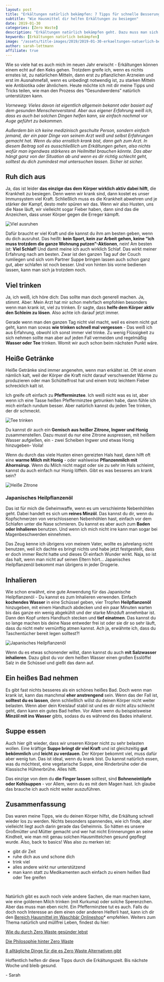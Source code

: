 ```yaml
---
layout: post
title: "Erkältungen natürlich bekämpfen: 7 Tipps für schnelle Besserung"
subtitle: "Wie Hausmittel dir helfen Erkältungen zu besiegen"
date: 2019-01-30
categories: [Zero Waste]
description: "Erkältungen natürlich bekämpfen geht. Dazu muss man sich einfach wieder auf die Basics besinnen - Medikamente sind meistens nicht nötig."
keywords: [Erkältungen natürlich bekämpfen]
image: "/assets/title-images/2019/2019-01-30-erkaeltungen-natuerlich-bekaempfen.jpg"
author: sarah-lettmann
affiliate: true
---
```

Wie so viele hat es auch mich im neuen Jahr erwischt - Erkältungen können einem echt auf den Keks gehen. Trotzdem greife ich, wenn es nichts ernstes ist, zu natürlichen Mitteln, dann erst zu pflanzlichen Arzneien und erst im Ausnahmefall, wenn es unbedingt notwendig ist, zu starken Mitteln wie Antibiotika oder ähnlichem. Heute möchte ich mit dir meine Tipps und Tricks teilen, wie man den Prozess des “Gesundwerdens” natürlich unterstützen kann.

_Vorneweg: Vieles davon ist eigentlich allgemein bekannt oder basiert auf dem gesunden Menschenverstand. Aber aus eigener Erfahrung weiß ich, dass es auch bei solchen Dingen helfen kann, sie einfach nochmal vor Auge geführt zu bekommen._

_Außerdem bin ich keine medizinisch geschulte Person, sondern einfach jemand, der ein paar Dinge von seinem Arzt weiß und selbst Erfahrungen gemacht hat. Wenn du also ernstlich krank bist, dann geh zum Arzt. In diesem Beitrag soll es ausschließlich um Erkältungen gehen, also nichts wofür man irgendwas stärkeres an Heilmittel brauchen könnte. Das aber hängt ganz von der Situation ab und wenn es dir richtig schlecht geht, solltest du dich zumindest mal untersuchen lassen. Sicher ist sicher._

## Ruh dich aus
Ja, das ist leider **das einzige das dem Körper wirklich aktiv dabei hilft**, die Krankheit zu besiegen. Denn wenn wir krank sind, dann kostet es unser Immunsystem viel Kraft. Schließlich muss es die Krankheit abwehren und je stärker der Kampf, desto mehr spüren wir das. Wenn wir also Husten, uns die Nase läuft, wir vielleicht sogar Fieber haben, dann sind das die Anzeichen, dass unser Körper gegen die Erreger kämpft.

![Viel ausruhen](/assets/inpost-images/2019/2019-01-30-ausruhen.jpg "© {{ site.title }}")

Dafür braucht er viel Kraft und die kannst du ihm am besten geben, wenn du dich ausruhst. Das heißt: **kein Sport, kein zur Arbeit gehen, keine “ich muss trotzdem die ganze Wohnung putzen”-Aktionen**, nein! Am besten ist: **Viel Schlaf!** Und damit meine ich auch wirklich Schlaf. Das wirkt meiner Erfahrung nach am besten. Zwar ist den ganzen Tag auf der Couch rumliegen und sich vom Partner Suppe bringen lassen auch schon ganz gut, aber schlafen ist noch besser. Und von hinten bis vorne bedienen lassen, kann man sich ja trotzdem noch.

## Viel trinken
Ja, ich weiß, ich höre dich: Das sollte man doch generell machen. Ja, stimmt. Aber: Mein Arzt hat mir schon mehrfach empfohlen besonders wenn man krank ist, viel zu trinken. Er sagte, dass **helfe dem Körper aktiv den Schleim zu lösen**. Also achte ich darauf jetzt immer.

Gerade wenn man den ganzen Tag nicht viel macht, weil es einem nicht gut geht, kann man sowas **wie trinken schnell mal vergessen** - Das weiß ich aus Erfahrung, obwohl ich sonst immer viel trinke. Zu wenig Flüssigkeit zu sich nehmen sollte man aber auf jeden Fall vermeiden und regelmäßig **Wasser oder Tee** trinken. Womit wir auch schon beim nächsten Punkt wäre.

## Heiße Getränke
Heiße Getränke sind immer angenehm, wenn man erkältet ist. Oft ist einem nämlich kalt, weil der Körper die Kraft nicht darauf verschwendet Wärme zu produzieren oder man Schüttelfrost hat und einem trotz leichtem Fieber schrecklich kalt ist.

Ich greife oft einfach zu **Pfefferminztee**. Ich weiß nicht was es ist, aber wenn ich eine Tasse heißen Pfefferminztee getrunken habe, dann fühle ich mich einfach rundum besser. Aber natürlich kannst du jeden Tee trinken, der dir schmeckt.

![Tee trinken](/assets/inpost-images/2019/2019-01-30-tee-trinken.jpg "© {{ site.title }}")

Du kannst dir auch ein **Gemisch aus heißer Zitrone, Ingwer und Honig** zusammenstellen. Dazu musst du nur eine Zitrone auspressen, mit heißem Wasser aufgießen, ein - zwei Scheiben Ingwer und etwas Honig hinzugeben- Voila!

Wenn du durch das viele Husten einen gereizten Hals hast, dann hilft oft eine **warme Milch mit Honig** - oder wahlweise **Pflanzenmilch mit Ahornsirup**. Wenn du Milch nicht magst oder sie zu sehr im Hals schleimt, kannst du auch einfach nur Honig löffeln. Gibt es was besseres am krank sein?

![Heiße Zitrone](/assets/inpost-images/2019/2019-01-30-heisse-zitrone.jpg "© {{ site.title }}")

### Japanisches Heilpflanzenöl
Das ist für mich die Geheimwaffe, wenn es um verschleimte Nebenhöhlen geht. Dabei handelt es sich um **reines Minzöl**. Das kannst du dir, wenn du Kopfschmerzen von verschlossenen Nebenhöhlen hast, einfach vor dem Schlafen unter die Nase schmieren. Du kannst es aber auch zum **Baden oder Inhalieren** benutzen. Und wenn ich mich nicht irre kann man sogar bei Magenbeschwerden einnehmen.

Das Zeug kenne ich übrigens von meinem Vater, wollte es jahrelang nicht benutzen, weil ich dachte es bringt nichts und habe jetzt festgestellt, dass er doch immer Recht hatte und dieses Öl einfach Wunder wirkt. Naja, so ist das halt, wenn man nicht auf seinen Eltern hört… Japanisches Heilpflanzenöl bekommt man übrigens in jeder Drogerie.

## Inhalieren
Wie schon erwähnt, eine gute Anwendung für das Japanische Heilpflanzenöl - Du kannst es zum Inhalieren verwenden. Einfach **kochendes Wasser** in eine Schüssel geben, vier Tropfen **Heilpflanzenöl** hinzugeben, mit einem Handtuch abdecken und ein paar Minuten warten bis das ganze ein wenig abgekühlt und der starke Minzduft annehmbar ist. Dann den Kopf unters Handtuch stecken und **tief einatmen**. Das kannst du so lange machen bis deine Nase entweder frei ist oder sie dir so sehr läuft, dass du nicht mehr vernünftig atmen kannst. Ach ja, erwähnte ich, dass du Taschentücher bereit legen solltest?!

![Japanisches Heilpflanzenöl](/assets/inpost-images/2019/2019-01-30-minzoel.jpg "© {{ site.title }}")

Wenn du es etwas schonender willst, dann kannst du auch **mit Salzwasser inhalieren**. Dazu gibst du vor dem heißen Wasser einen großen Esslöffel Salz in die Schüssel und gießt das dann auf.

## Ein heißes Bad nehmen
Es gibt fast nichts besseres als ein schönes heißes Bad. Doch wenn man krank ist, kann das manchmal **eher anstrengend** sein. Wenn das der Fall ist, **solltest du es lassen**, denn schließlich willst du deinen Körper nicht weiter belasten. Wenn aber dein Kreislauf stabil ist und es dir nicht allzu schlecht geht, dann kann ein gutes Bad helfen. Vor Allem wenn du beispielsweise **Minzöl mit ins Wasser** gibts, sodass du es während des Bades inhalierst.

## Suppe essen
Auch hier gilt wieder, dass wir unseren Körper nicht zu sehr belasten wollen. Eine kräftige **Suppe bringt dir viel Kraft** und ist gleichzeitig **gut bekömmlich** und **leicht zu verdauen**. Der Körper bekommt viel, muss dafür aber wenig tun. Das ist ideal, wenn du krank bist. Du kannst natürlich essen, was du möchtest, eine vegetarische Suppe, eine Rinderbrühe oder die Klassische Hühnerbrühe. Alles hilft.

Das einzige von dem du **die Finger lassen** solltest, sind **Bohneneintöpfe oder Kohlsuppen** - vor Allem, wenn du es mit dem Magen hast. Ich glaube das brauche ich auch nicht weiter auszuführen.

## Zusammenfassung
Das waren meine Tipps, wie du deinen Körper hilfst, die Erkältung schnell wieder los zu werden. Nichts besonders spannendes, wie ich finde, aber vielleicht liegt auch darin gerade das Geheimnis. So hätten es unsere Großmütter und Mütter gemacht und wer hat nicht Erinnerungen an seine Kindheit, wie man mit genau solchen Hausmittelchen gesund gepflegt wurde. Also, back to basics! Was also zu merken ist:

- gibt dir Zeit
- ruhe dich aus und schone dich
- trink viel
- alles andere wirkt nur unterstützend
- man kann statt zu Medikamenten auch einfach zu einem heißen Bad oder Tee greifen

&nbsp;

Natürlich gibt es auch noch viele andere Sachen, die man machen kann, wie eine goldenen Milch trinken (mit Kurkuma) oder solche Sperenzchen. Aber das muss man eben nicht. Ein Pfefferminztee tut es auch. Falls du doch noch Interesse an dem einen oder anderen Helferli hast, kann ich dir den [Bereich Hausmittel im Waschbär Onlineshop](https://partners.webmasterplan.com/click.aspx?ref=856236&site=3955&type=text&tnb=45&diurl=https%3A%2F%2Fwww.waschbaer.de%2Fshop%2Fbeauty-und-wellness%2Fwellness%2Fhausmittel)* empfehlen. Weiters zum Thema natürlich und müllfrei Leben, findest du hier:

[Wie du durch Zero Waste gesünder lebst](wie-du-durch-zero-waste-gesuender-lebst)

[Die Philosophie hinter Zero Waste](die-philosophie-hinter-zero-waste)

[8 alltägliche Dinge für die es Zero Waste Alternativen gibt](8-alltaegliche-dinge-fuer-die-es-zero-waste-alternativen-gibt)

Hoffentlich helfen dir diese Tipps durch die Erkältungszeit. Bis nächste Woche und bleib gesund.

\- Sarah

